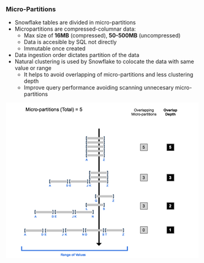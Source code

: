 ### Micro-Partitions

- Snowflake tables are divided in micro-partitions
- Micropartitions are compressed-columnar data:
  - Max size of **16MB** (compressed), **50-500MB** (uncompressed)
  - Data is accesible by SQL not directly
  - Immutable once created
- Data ingestion order dictates partition of the data
- Natural clustering is used by Snowflake to colocate the data with same value or range
  - It helps to avoid overlapping of micro-partitions and less clustering depth
  - Improve query performance avoiding scanning unnecesary micro-partitions

![](/assets/depth.png)
